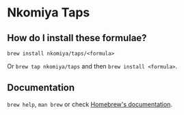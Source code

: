 # Nkomiya Taps

## How do I install these formulae?

`brew install nkomiya/taps/<formula>`

Or `brew tap nkomiya/taps` and then `brew install <formula>`.

## Documentation

`brew help`, `man brew` or check [Homebrew's documentation](https://docs.brew.sh).
